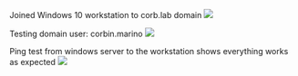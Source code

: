 Joined Windows 10 workstation to corb.lab domain
**![](https://lh7-us.googleusercontent.com/-W3apFlfOqba-Edn6TnANKpHaCumg2umir0ysWhwhnhF7jXl-WvKrtqMt8GjhjMpn5EIm79tgbfHGrADDzDQqVw1m7txvcgbr7_mlnR9QTuirJdey9NyRztgudcYpkf092SDbpWhB1x79njlQtb00ZQ)**

Testing domain user: corbin.marino
**![](https://lh7-us.googleusercontent.com/Co4-I2iAPAuh6u9nx-bi_XrMNvohEYHwnyOXAV5Lh5SGQnO-cnS4cQPmi9N4Mep3dbGUwIO8AXyqtSk7za_eaxMGDc3JkyYajJqdJ73bTsa8UeacJ3Q11PaZ-5UCNaggfiYpH4coWcm5TcA0PZDU5YE)**

Ping test from windows server to the workstation shows everything works as expected
**![](https://lh7-us.googleusercontent.com/h--p4W8s7BAq3TUMRGp2UwqCdOHUOkXql2F42I_8VPeyVBvi7NG9uVuem8KpAj-sy7592PAo1Rxo1wP7dkzNKdgVw6yw15HgOvs_DFa_d2VIAiiYr4KGTpwhzQ7yyd3DJ3AJK4BvDKeM5QqZZF8HTj0)**

